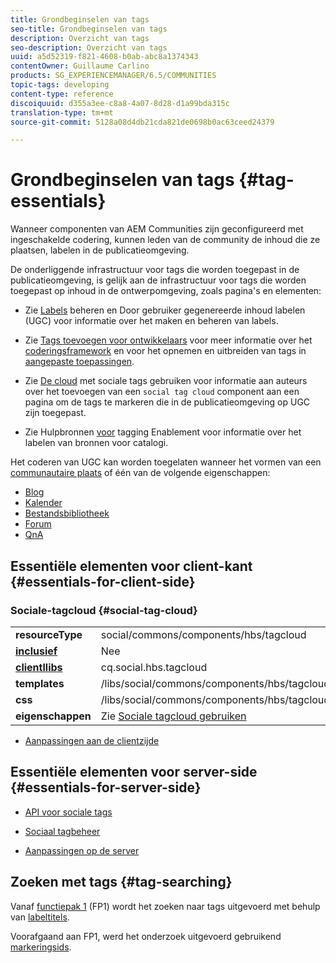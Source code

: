 ```yaml
---
title: Grondbeginselen van tags
seo-title: Grondbeginselen van tags
description: Overzicht van tags
seo-description: Overzicht van tags
uuid: a5d52319-f821-4608-b0ab-abc8a1374343
contentOwner: Guillaume Carlino
products: SG_EXPERIENCEMANAGER/6.5/COMMUNITIES
topic-tags: developing
content-type: reference
discoiquuid: d355a3ee-c8a8-4a07-8d28-d1a99bda315c
translation-type: tm+mt
source-git-commit: 5128a08d4db21cda821de0698b0ac63ceed24379

---
```



# Grondbeginselen van tags {#tag-essentials}

Wanneer componenten van AEM Communities zijn geconfigureerd met ingeschakelde codering, kunnen leden van de community de inhoud die ze plaatsen, labelen in de publicatieomgeving.

De onderliggende infrastructuur voor tags die worden toegepast in de publicatieomgeving, is gelijk aan de infrastructuur voor tags die worden toegepast op inhoud in de ontwerpomgeving, zoals pagina&#39;s en elementen:

* Zie [Labels](../../help/sites-administering/tags.md) beheren en Door gebruiker gegenereerde inhoud [](tag-ugc.md) labelen (UGC) voor informatie over het maken en beheren van labels.

* Zie [Tags toevoegen voor ontwikkelaars](../../help/sites-developing/tags.md) voor meer informatie over het [coderingsframework](../../help/sites-developing/framework.md) en voor het opnemen en uitbreiden van tags in [aangepaste toepassingen](../../help/sites-developing/building.md).

* Zie [De cloud](tagcloud.md) met sociale tags gebruiken voor informatie aan auteurs over het toevoegen van een `social tag cloud` component aan een pagina om de tags te markeren die in de publicatieomgeving op UGC zijn toegepast.

* Zie Hulpbronnen [voor](tag-resources.md) tagging Enablement voor informatie over het labelen van bronnen voor catalogi.

Het coderen van UGC kan worden toegelaten wanneer het vormen van een [communautaire plaats](sites-console.md#tagging) of één van de volgende eigenschappen:

* [Blog](blog-feature.md)
* [Kalender](calendar.md)
* [Bestandsbibliotheek](file-library.md)
* [Forum](forum.md)
* [QnA](working-with-qna.md)

## Essentiële elementen voor client-kant {#essentials-for-client-side}

### Sociale-tagcloud {#social-tag-cloud}

<table>
 <tbody>
  <tr>
   <td> <strong>resourceType</strong></td>
   <td>social/commons/components/hbs/tagcloud</td>
  </tr>
  <tr>
   <td> <a href="scf.md#add-or-include-a-communities-component"><strong>inclusief</strong></a></td>
   <td>Nee</td>
  </tr>
  <tr>
   <td> <a href="clientlibs.md"><strong>clientllibs</strong></a></td>
   <td>cq.social.hbs.tagcloud</td>
  </tr>
  <tr>
   <td> <strong>templates</strong></td>
   <td> /libs/social/commons/components/hbs/tagcloud/tagcloud.hbs<br /> </td>
  </tr>
  <tr>
   <td> <strong>css</strong></td>
   <td> /libs/social/commons/components/hbs/tagcloud/clientlibs/tagcloud.css</td>
  </tr>
  <tr>
   <td><strong>eigenschappen</strong></td>
   <td>Zie <a href="tagcloud.md">Sociale tagcloud gebruiken</a></td>
  </tr>
 </tbody>
</table>

* [Aanpassingen aan de clientzijde](client-customize.md)

## Essentiële elementen voor server-side {#essentials-for-server-side}

* [API voor sociale tags](https://helpx.adobe.com/experience-manager/6-5/sites/developing/using/reference-materials/javadoc/com/adobe/cq/social/commons/tagcloud/api/package-summary.html)

* [Sociaal tagbeheer](https://helpx.adobe.com/experience-manager/6-5/sites/developing/using/reference-materials/javadoc/com/adobe/cq/social/commons/tagging/package-summary.html)

* [Aanpassingen op de server](server-customize.md)

## Zoeken met tags {#tag-searching}

Vanaf [functiepak 1](deploy-communities.md#latestfeaturepack) (FP1) wordt het zoeken naar tags uitgevoerd met behulp van [labeltitels](../../help/sites-developing/framework.md#tag-characteristics).

Voorafgaand aan FP1, werd het onderzoek uitgevoerd gebruikend [markeringsids](../../help/sites-developing/framework.md#tagid).

